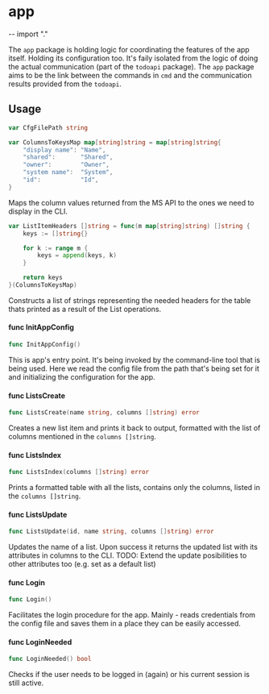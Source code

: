 # app
--
    import "."

The `app` package is holding logic for coordinating the features of the app
itself. Holding its configuration too. It's faily isolated from the logic of
doing the actual communication (part of the `todoapi` package). The `app`
package aims to be the link between the commands in `cmd` and the communication
results provided from the `todoapi`.

## Usage

```go
var CfgFilePath string
```

```go
var ColumnsToKeysMap map[string]string = map[string]string{
	"display name": "Name",
	"shared":       "Shared",
	"owner":        "Owner",
	"system name":  "System",
	"id":           "Id",
}
```
Maps the column values returned from the MS API to the ones we need to display
in the CLI.

```go
var ListItemHeaders []string = func(m map[string]string) []string {
	keys := []string{}

	for k := range m {
		keys = append(keys, k)
	}

	return keys
}(ColumnsToKeysMap)
```
Constructs a list of strings representing the needed headers for the table thats
printed as a result of the List operations.

#### func  InitAppConfig

```go
func InitAppConfig()
```
This is app's entry point. It's being invoked by the command-line tool that is
being used. Here we read the config file from the path that's being set for it
and initializing the configuration for the app.

#### func  ListsCreate

```go
func ListsCreate(name string, columns []string) error
```
Creates a new list item and prints it back to output, formatted with the list of
columns mentioned in the `columns []string`.

#### func  ListsIndex

```go
func ListsIndex(columns []string) error
```
Prints a formatted table with all the lists, contains only the columns, listed
in the `columns []string`.

#### func  ListsUpdate

```go
func ListsUpdate(id, name string, columns []string) error
```
Updates the name of a list. Upon success it returns the updated list with its
attributes in columns to the CLI. TODO: Extend the update posibilities to other
attributes too (e.g. set as a default list)

#### func  Login

```go
func Login()
```
Facilitates the login procedure for the app. Mainly - reads credentials from the
config file and saves them in a place they can be easily accessed.

#### func  LoginNeeded

```go
func LoginNeeded() bool
```
Checks if the user needs to be logged in (again) or his current session is still
active.
